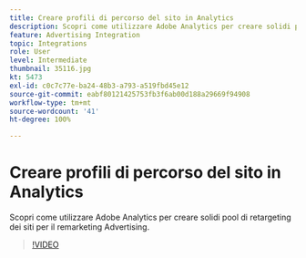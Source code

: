 ```yaml
---
title: Creare profili di percorso del sito in Analytics
description: Scopri come utilizzare Adobe Analytics per creare solidi pool di retargeting dei siti per il remarketing Advertising Cloud.
feature: Advertising Integration
topic: Integrations
role: User
level: Intermediate
thumbnail: 35116.jpg
kt: 5473
exl-id: c0c7c77e-ba24-48b3-a793-a519fbd45e12
source-git-commit: eabf80121425753fb3f6ab00d188a29669f94908
workflow-type: tm+mt
source-wordcount: '41'
ht-degree: 100%

---
```


# Creare profili di percorso del sito in Analytics

Scopri come utilizzare Adobe Analytics per creare solidi pool di retargeting dei siti per il remarketing Advertising.

>[!VIDEO](https://video.tv.adobe.com/v/40434/?quality=12&learn=on&captions=ita)
